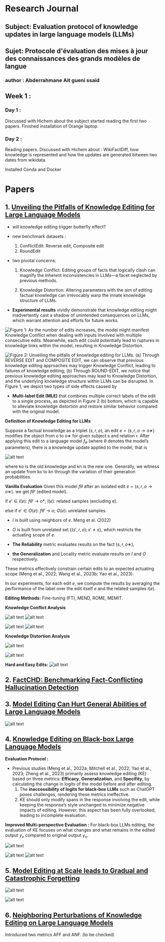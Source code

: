 # Research Journal

## Subject: Evaluation protocol of knowledge updates in large language models (LLMs)

## Sujet: Protocole d'évaluation des mises à jour des connaissances des grands modèles de langue

### author : Abderrahmane Ait gueni ssaid

## Week 1 : 

### Day 1 :
Discussed with Hichem about the subject
started reading the first two papers.
Finished installation of Orange laptop.

### Day 2 :
Reading papers.
Discussed with Hichem about : 
WikiFactDiff, how knowledge is represented and how the updates are generated bitween two dates from wikidata.

Installed Conda and Docker









# Papers

## 1. [Unveiling the Pitfalls of Knowledge Editing for Large Language Models](http://arxiv.org/abs/2310.02129)

- will knowledge editing trigger butterfly effect?

- new benchmark datasets : 
    1. ConflictEdit: Reverse edit, Composite edit
    2. RoundEdit
- two pivotal concerns:
    
    1. Knowledge Conflict: Editing groups of facts that logically clash can magnify the inherent inconsistencies in LLMs—a facet neglected by previous methods.
    
    2. Knowledge Distortion: Altering parameters with the aim of editing factual knowledge can irrevocably warp the innate knowledge structure of LLMs.

- **Experimental results** vividly demonstrate that knowledge editing might inadvertently cast a shadow of unintended consequences on LLMs, which warrant attention and efforts for future works.

![Figure 1: As the number of edits increases, the model might manifest Knowledge Conflict when dealing with inputs involved with multiple consecutive edits. Meanwhile, each edit could potentially lead to ruptures in knowledge links within the model, resulting in Knowledge Distortion.](image.png)


![Figure 2: Unveiling the pitfalls of knowledge editing for LLMs. (a) Through REVERSE EDIT and COMPOSITE EDIT, we can observe that previous knowledge editing approaches may trigger Knowledge Conflict, leading to failures of knowledge editing; (b) Through ROUND-EDIT, we notice that previous knowledge editing approaches may lead to Knowledge Distortion, and the underlying knowledge structure within LLMs can be disrupted. In Figure 1, we depict two types of side effects caused by](image-1.png)

- **Multi-label Edit (MLE)** that combines multiple correct labels of the edit to a single process, as depicted in Figure 2 (b) bottom, which is capable to alleviate knowledge distortion and restore similar behavior compared with the original model.


**Definition of Knowledge Editing for LLMs**

Suppose a factual knowledge as a triplet $(s, r, o)$, an edit $e = (s, r, o → o∗)$ modifies the object from o to o∗ for given subject s and relation r. After applying this edit to a language model $f_θ$ (where $θ$ denotes the model’s parameters), there is a knowledge update applied to the model, that is

![alt text](image-2.png)

where ko is the old knowledge and kn is the new one. Generally, we witness an update from ko to kn through the variation of their generation probabilities.

**Vanilla Evaluation** Given this model $fθ$ after an isolated edit $e = (s, r, o → o∗)$. we get $fθ′$ (edited model).
 
 if $e' \in I(e)$: $fθ′$ -> $o*$; $I(e)$: related samples (excluding e). 
 
 else if $e' \in O(e)$: $fθ′$ -> $o$; $O(e)$: unrelated samples. 

- $I$ is built using neighbors of $e$. Meng et al. (2022) 

- $O$ is built from unrelated set $\{(s′, r, o); s′ \neq s\}$, which restricts the actuating scope of $e$. 

- **The Reliability** metric evaluates results on the fact $(s, r, o∗)$, 

- **the Generalization** and Locality metric evaluate results on $I$ and $O$ respectively. 

These metrics effectively constrain certain edits to an expected actuating scope (Meng et al., 2022; Wang et al., 2023b; Yao et al., 2023). 

In our experiments, for each edit $e$, we compute the results by averaging the performance of the label over the edit itself $e$ and the related samples $I(e)$.


**Editing Methods:** Fine-tuning (FT), MEND, ROME, MEMIT.

**Knowledge Conflict Analysis**

![alt text](image-3.png)
![alt text](image-4.png)

![alt text](image-5.png)
![alt text](image-6.png)

**Knowledge Distortion Analysis**

![alt text](image-8.png)


![alt text](image-9.png)

**Hard and Easy Edits:**
![alt text](image-7.png)










## 2. [FactCHD: Benchmarking Fact-Conflicting Hallucination Detection](http://arxiv.org/abs/2310.12086)




## 3. [Model Editing Can Hurt General Abilities of Large Language Models](http://arxiv.org/abs/2401.04700)

![alt text](image-10.png)

## 4. [Knowledge Editing on Black-box Large Language Models](http://arxiv.org/abs/2402.08631)

**Evaluation Protocol :**
- Previous studies (Meng et al., 2022a; Mitchell et al., 2022; Yao et al., 2023; Zheng et al., 2023) primarily assess knowledge editing (KE) based on three metrics: **Efficacy**, **Generalization**, and **Specifity**, by calculating the change in logits of the model before and after editing.
    1. The **inaccessibility of logits for black-box LLMs** such as ChatGPT poses challenges, rendering these metrics ineffective.
    2. KE should only modify spans in the response involving the edit, while keeping the response’s style unchanged to minimize negative impacts of editing. However, this aspect has been fully overlooked, leading to incomplete evaluation.


**Improved Multi-perspective Evaluation :**
For black-box LLMs editing, the evaluation of KE focuses on what changes and what remains in the edited output $y_e$ compared to original output $y_o$.

![alt text](image-11.png)

![alt text](image-12.png)
![alt text](image-13.png)



## 5. [Model Editing at Scale leads to Gradual and Catastrophic Forgetting](http://arxiv.org/abs/2401.07453)

![alt text](image-14.png)

![alt text](image-15.png)


## 6. [Neighboring Perturbations of Knowledge Editing on Large Language Models](https://arxiv.org/abs/2401.17623)

Introduced two metrics AFF and ANF. (to be checked)